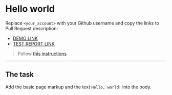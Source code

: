 # Hello world
Replace `<your_account>` with your Github username and copy the links to Pull Request description:
- [DEMO LINK](https://IvanFront-end.github.io/layout_hello-world/)
- [TEST REPORT LINK](https://IvanFront-end.github.io/layout_hello-world/report/html_report/)

> Follow [this instructions](https://mate-academy.github.io/layout_task-guideline/#how-to-solve-the-layout-tasks-on-github)
___

## The task 
Add the basic page markup and the text `Hello, world!` into the body.
